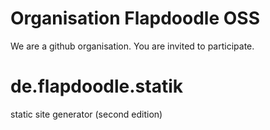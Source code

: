 # Organisation Flapdoodle OSS

We are a github organisation. You are invited to participate.

# de.flapdoodle.statik

static site generator (second edition)
